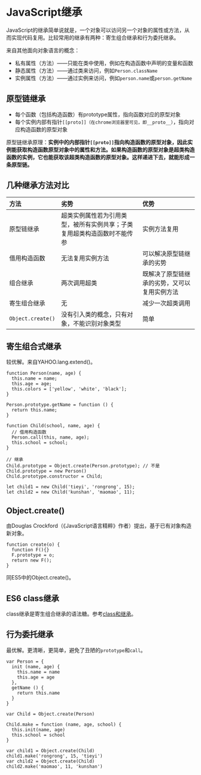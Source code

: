 # JavaScript继承

JavaScript的继承简单说就是，一个对象可以访问另一个对象的属性或方法，从而实现代码复用。比较常用的继承有两种：寄生组合继承和行为委托继承。

来自其他面向对象语言的概念：
* 私有属性（方法）——只能在类中使用，例如在构造函数中声明的变量和函数
* 静态属性（方法）——通过类来访问，例如`Person.className`
* 实例属性（方法）——通过实例来访问，例如`person.name`或`person.getName`

## 原型链继承

* 每个函数（包括构造函数）有prototype属性，指向函数对应的原型对象
* 每个实例内部有指针`[[proto]]（在chrome浏览器里可见，即__proto__）`，指向对应构造函数的原型对象

原型链继承原理：**实例中的内部指针`[[proto]]`指向构造函数的原型对象，因此实例能获取构造函数原型对象中的属性和方法。如果构造函数的原型对象是超类构造函数的实例，它也能获取该超类构造函数的原型对象。这样递进下去，就能形成一条原型链。**

## 几种继承方法对比

| **方法** | **劣势** | **优势** |
| :--- | :--- | :--- |
| 原型链继承 | 超类实例属性若为引用类型，被所有实例共享；子类复用超类构造函数时不能传参 | 实例方法复用 |
| 借用构造函数 | 无法复用实例方法 | 可以解决原型链继承的劣势 |
| 组合继承 | 两次调用超类 | 既解决了原型链继承的劣势，又可以复用实例方法 |
| 寄生组合继承 | 无 | 减少一次超类调用 |
| `Object.create()` | 没有引入类的概念，只有对象，不能识别对象类型 | 简单 |

## 寄生组合式继承

较优解。来自YAHOO.lang.extend()。

    function Person(name, age) {
      this.name = name;
      this.age = age;
      this.colors = ['yellow', 'white', 'black'];
    }

    Person.prototype.getName = function () {
      return this.name;
    }

    function Child(school, name, age) {
      // 借用构造函数
      Person.call(this, name, age);
      this.school = school;
    }
    
    // 继承
    Child.prototype = Object.create(Person.prototype); // 不是Child.prototype = new Person()
    Child.prototype.constructor = Child;

    let child1 = new Child('tieyi', 'rongrong', 15);
    let child2 = new Child('kunshan', 'maomao', 11);

## Object.create()

由Douglas Crockford（《JavaScript语言精粹》作者）提出，基于已有对象构造新对象。

    function create(o) {
      function F(){}
      F.prototype = o;
      return new F();
    }

同ES5中的Object.create()。

## ES6 class继承

class继承是寄生组合继承的语法糖。参考[class和继承](../ES6+/class和继承.md)。

## 行为委托继承

最优解。更清晰，更简单，避免了丑陋的`prototype`和`call`。

    var Person = {
      init (name, age) {
        this.name = name
        this.age = age
      },
      getName () {
        return this.name
      }
    }

    var Child = Object.create(Person)

    Child.make = function (name, age, school) {
      this.init(name, age)
      this.school = school
    }
    
    var child1 = Object.create(Child)
    child1.make('rongrong', 15, 'tieyi')
    var child2 = Object.create(Child)
    child2.make('maomao', 11, 'kunshan')
    
